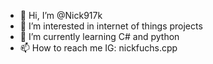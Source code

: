 - 👋 Hi, I’m @Nick917k
- 👀 I’m interested in internet of things projects
- 🌱 I’m currently learning C# and python
- 📫 How to reach me IG: nickfuchs.cpp

<!---
Nick917k/Nick917k is a ✨ special ✨ repository because its `README.md` (this file) appears on your GitHub profile.
You can click the Preview link to take a look at your changes.
--->
